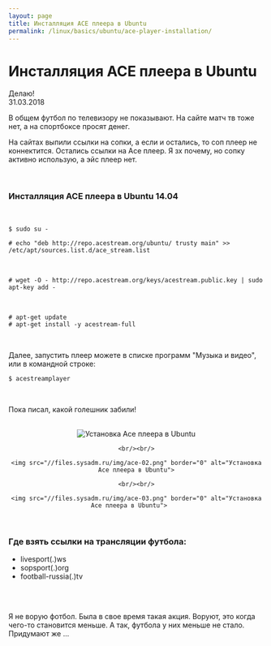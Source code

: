 ```yaml
---
layout: page
title: Инсталляция ACE плеера в Ubuntu
permalink: /linux/basics/ubuntu/ace-player-installation/
---
```


# Инсталляция ACE плеера в Ubuntu


Делаю!  
31.03.2018

В общем футбол по телевизору не показывают. На сайте матч тв тоже нет, а на спортбоксе просят денег.

На сайтах выпили ссылки на сопки, а если и остались, то соп плеер не коннектится. Остались ссылки на Ace плеер. Я зх почему, но сопку активно использую, а эйс плеер нет.


<br/>

### Инсталляция ACE плеера в Ubuntu 14.04

<br/>

    $ sudo su -

    # echo "deb http://repo.acestream.org/ubuntu/ trusty main" >> /etc/apt/sources.list.d/ace_stream.list

<br/>

    # wget -O - http://repo.acestream.org/keys/acestream.public.key | sudo apt-key add -

<br/>

    # apt-get update
    # apt-get install -y acestream-full
    
<br/>

Далее, запустить плеер можете в списке программ "Музыка и видео", или в командной строке:

    $ acestreamplayer


<br/>

Пока писал, какой голешник забили!

<br/>

<div align="center">
    <img src="//files.sysadm.ru/img/ace-01.png" border="0" alt="Установка Ace плеера в Ubuntu">
    
    <br/><br/>
    
    <img src="//files.sysadm.ru/img/ace-02.png" border="0" alt="Установка Ace плеера в Ubuntu">
    
    <br/><br/>
    
    <img src="//files.sysadm.ru/img/ace-03.png" border="0" alt="Установка Ace плеера в Ubuntu">    
    
</div>


<br/>

### Где взять ссылки на трансляции футбола:

- livesport(.)ws
- sopsport(.)org
- football-russia(.)tv

<br/><br/>

Я не ворую фотбол. Была в свое время такая акция.
Воруют, это когда чего-то становится меньше. А так, футбола у них меньше не стало.
Придумают же ...
